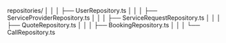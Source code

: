  repositories/
│   │   │   ├── UserRepository.ts
│   │   │   ├── ServiceProviderRepository.ts
│   │   │   ├── ServiceRequestRepository.ts
│   │   │   ├── QuoteRepository.ts
│   │   │   ├── BookingRepository.ts
│   │   │   └── CallRepository.ts